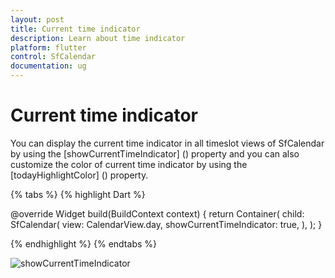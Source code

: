 ```yaml
---
layout: post 
title: Current time indicator
description: Learn about time indicator
platform: flutter
control: SfCalendar
documentation: ug
---
```


# Current time indicator

You can display the current time indicator in all timeslot views of SfCalendar by using the [showCurrentTimeIndicator] () property and you can also customize the color of current time indicator by using the [todayHighlightColor] () property. 

{% tabs %}
{% highlight Dart %}

@override
Widget build(BuildContext context) {
    return Container(
      child: SfCalendar(
        view: CalendarView.day,
        showCurrentTimeIndicator: true,
              ),
  );
  }

{% endhighlight %}
{% endtabs %}

![showCurrentTimeIndicator]()